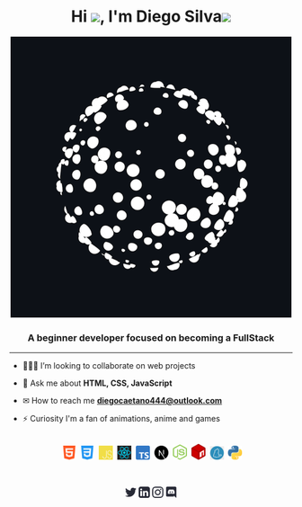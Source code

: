 <!-- APRESENTAÇÃO -->
<h1 align="center">Hi <img src="https://raw.githubusercontent.com/MartinHeinz/MartinHeinz/master/wave.gif" width="30px">, I'm Diego Silva<img src='https://user-images.githubusercontent.com/5713670/87202985-820dcb80-c2b6-11ea-9f56-7ec461c497c3.gif' width="50"></h1>

<p align="center" width="auto">
    <img src="image/ezgif.com-gif-maker.gif" alt="tamplateImg"/>
</p>

<h3 align="center">A beginner developer focused on becoming a FullStack</h3>

<!-- SOBRE MIM -->

---


- 👨🏻‍💻 I’m looking to collaborate on web projects

- 💬 Ask me about **HTML, CSS, JavaScript**

- ✉ How to reach me **diegocaetano444@outlook.com**

- ⚡ Curiosity I'm a fan of animations, anime and games

<!-- TECNOLOGIAS -->
<p align="center"><br>&nbsp;
    <img src=".github/tecSvg/html5.svg" alt="html5" width="25"/>&nbsp;
    <img src=".github/tecSvg/css3.svg" alt="css3" width="25"/>&nbsp;
    <img src=".github/tecSvg/javascript.svg" alt="javascript"width="25"/>&nbsp;
    <img src=".github/tecSvg/Reactjs.svg" alt="Reactjs" width="25"/>&nbsp;
    <img src=".github/tecSvg/typescript.png" alt="typescript" width="25"/>&nbsp;
    <img src=".github/tecSvg/next-js.svg" alt="Nextjs" width="25"/>&nbsp;
    <img src=".github/tecSvg/node.svg" alt="node" width="25"/>&nbsp;
    <img src=".github/tecSvg/npm-2.svg" alt="npm" width="25"/>&nbsp;
    <img src=".github/tecSvg/yarn.png" alt="yarn" width="25"/>&nbsp;
    <img src=".github/tecSvg/Python.png" alt="python" width="25"/>&nbsp;
    <!-- https://devicon.dev/ -->
</p>
<br>

<!-- REDES SOCIAIS -->
<p align="center">
    <a href="https://twitter.com/DiegoSi06829718" target="blank"><img align="center" src=".github/twitter.svg" alt="NyctibiusVII/Twitter" height="20" width="20" /></a>
    <a href="https://www.linkedin.com/in/diego-c-silva-487b171a5/" target="blank"><img align="center" src=".github/linkedin.svg" alt="NyctibiusVII/Linkedin" height="20" width="20" /></a>
    <a href="https://www.instagram.com/DcDevs/" target="blank"><img align="center" src=".github/instagram.svg" alt="NyctibiusVII/Instagram" height="20" width="20" /></a>
    <a href="https://discord.gg/!D❦C•Devs" target="blank"><img align="center" src=".github/discord.svg" alt="NyctibiusVII/Discord" height="20" width="20" /></a>
</p>

<!--
**NyctibiusVII/NyctibiusVII** is a ✨ _special_ ✨ repository because its `README.md` (this file) appears on your GitHub profile.
-->

